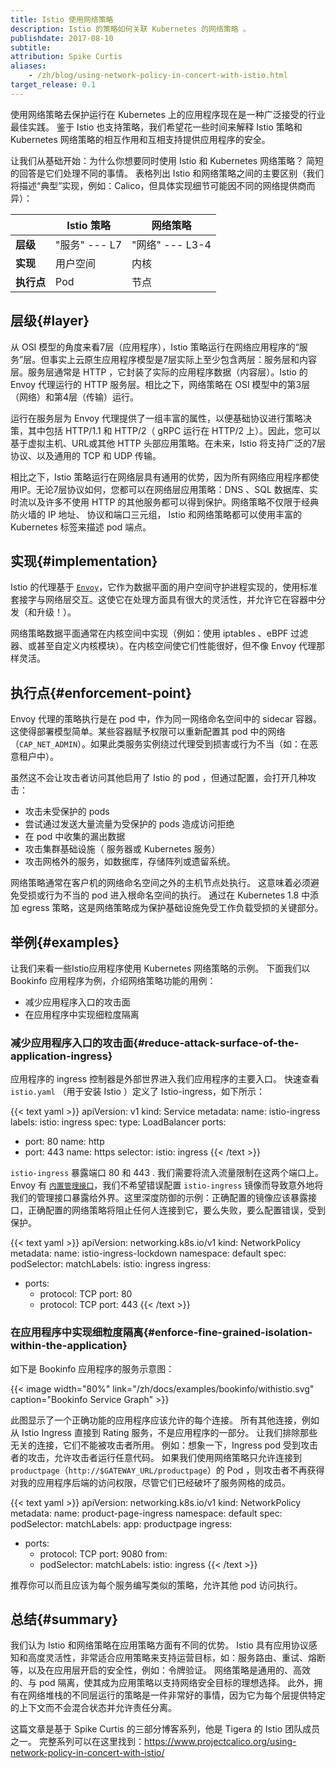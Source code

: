 ```yaml
---
title: Istio 使用网络策略
description: Istio 的策略如何关联 Kubernetes 的网络策略 。
publishdate: 2017-08-10
subtitle:
attribution: Spike Curtis
aliases:
    - /zh/blog/using-network-policy-in-concert-with-istio.html
target_release: 0.1
---
```


使用网络策略去保护运行在 Kubernetes 上的应用程序现在是一种广泛接受的行业最佳实践。 鉴于 Istio 也支持策略，我们希望花一些时间来解释 Istio 策略和 Kubernetes 网络策略的相互作用和互相支持提供应用程序的安全。

让我们从基础开始：为什么你想要同时使用 Istio 和 Kubernetes 网络策略？ 简短的回答是它们处理不同的事情。 表格列出 Istio 和网络策略之间的主要区别（我们将描述“典型”实现，例如：Calico，但具体实现细节可能因不同的网络提供商而异）：

|                      | Istio 策略        |网络策略           |
| -------------------- | ----------------- | ------------------ |
| **层级**              |"服务" --- L7     |"网络" --- L3-4    |
| **实现**              |用户空间          |内核               |
| **执行点**            |Pod               |节点               |

## 层级{#layer}

从 OSI 模型的角度来看7层（应用程序），Istio 策略运行在网络应用程序的“服务”层。但事实上云原生应用程序模型是7层实际上至少包含两层：服务层和内容层。服务层通常是 HTTP ，它封装了实际的应用程序数据（内容层）。Istio 的 Envoy 代理运行的 HTTP 服务层。相比之下，网络策略在 OSI 模型中的第3层（网络）和第4层（传输）运行。

运行在服务层为 Envoy 代理提供了一组丰富的属性，以便基础协议进行策略决策，其中包括 HTTP/1.1 和 HTTP/2（ gRPC 运行在 HTTP/2 上）。因此，您可以基于虚拟主机、URL或其他 HTTP 头部应用策略。在未来，Istio 将支持广泛的7层协议、以及通用的 TCP 和 UDP 传输。

相比之下，Istio 策略运行在网络层具有通用的优势，因为所有网络应用程序都使用IP。无论7层协议如何，您都可以在网络层应用策略：DNS 、SQL 数据库、实时流以及许多不使用 HTTP 的其他服务都可以得到保护。网络策略不仅限于经典防火墙的 IP 地址、 协议和端口三元组， Istio 和网络策略都可以使用丰富的 Kubernetes 标签来描述 pod 端点。

## 实现{#implementation}

Istio 的代理基于 [`Envoy`](https://envoyproxy.github.io/envoy/)，它作为数据平面的用户空间守护进程实现的，使用标准套接字与网络层交互。这使它在处理方面具有很大的灵活性，并允许它在容器中分发（和升级！）。

网络策略数据平面通常在内核空间中实现（例如：使用 iptables 、eBPF 过滤器、或甚至自定义内核模块）。在内核空间使它们性能很好，但不像 Envoy 代理那样灵活。

## 执行点{#enforcement-point}

Envoy 代理的策略执行是在 pod 中，作为同一网络命名空间中的 sidecar 容器。这使得部署模型简单。某些容器赋予权限可以重新配置其 pod 中的网络（`CAP_NET_ADMIN`）。如果此类服务实例绕过代理受到损害或行为不当（如：在恶意租户中）。

虽然这不会让攻击者访问其他启用了 Istio 的 pod ，但通过配置，会打开几种攻击：

- 攻击未受保护的 pods
- 尝试通过发送大量流量为受保护的 pods 造成访问拒绝
- 在 pod 中收集的漏出数据
- 攻击集群基础设施（ 服务器或 Kubernetes 服务）
- 攻击网格外的服务，如数据库，存储阵列或遗留系统。

网络策略通常在客户机的网络命名空间之外的主机节点处执行。 这意味着必须避免受损或行为不当的 pod 进入根命名空间的执行。 通过在 Kubernetes 1.8 中添加 egress 策略，这是网络策略成为保护基础设施免受工作负载受损的关键部分。

## 举例{#examples}

让我们来看一些Istio应用程序使用 Kubernetes 网络策略的示例。 下面我们以 Bookinfo 应用程序为例，介绍网络策略功能的用例：

- 减少应用程序入口的攻击面
- 在应用程序中实现细粒度隔离

### 减少应用程序入口的攻击面{#reduce-attack-surface-of-the-application-ingress}

应用程序的 ingress 控制器是外部世界进入我们应用程序的主要入口。 快速查看 `istio.yaml` （用于安装 Istio ）定义了 Istio-ingress，如下所示：

{{< text yaml >}}
apiVersion: v1
kind: Service
metadata:
  name: istio-ingress
  labels:
    istio: ingress
spec:
  type: LoadBalancer
  ports:
  - port: 80
    name: http
  - port: 443
    name: https
  selector:
    istio: ingress
{{< /text >}}

`istio-ingress` 暴露端口 80 和 443 . 我们需要将流入流量限制在这两个端口上。 Envoy 有 [`内置管理接口`](https://www.envoyproxy.io/docs/envoy/latest/operations/admin.html#operations-admin-interface)，我们不希望错误配置 `istio-ingress` 镜像而导致意外地将我们的管理接口暴露给外界。这里深度防御的示例：正确配置的镜像应该暴露接口，正确配置的网络策略将阻止任何人连接到它，要么失败，要么配置错误，受到保护。

{{< text yaml >}}
apiVersion: networking.k8s.io/v1
kind: NetworkPolicy
metadata:
  name: istio-ingress-lockdown
  namespace: default
spec:
  podSelector:
    matchLabels:
      istio: ingress
  ingress:
  - ports:
    - protocol: TCP
      port: 80
    - protocol: TCP
      port: 443
{{< /text >}}

### 在应用程序中实现细粒度隔离{#enforce-fine-grained-isolation-within-the-application}

如下是 Bookinfo 应用程序的服务示意图：

{{< image width="80%"
    link="/zh/docs/examples/bookinfo/withistio.svg"
    caption="Bookinfo Service Graph"
    >}}

此图显示了一个正确功能的应用程序应该允许的每个连接。 所有其他连接，例如从 Istio Ingress 直接到 Rating 服务，不是应用程序的一部分。 让我们排除那些无关的连接，它们不能被攻击者所用。 例如：想象一下，Ingress pod 受到攻击者的攻击，允许攻击者运行任意代码。 如果我们使用网络策略只允许连接到 `productpage`（`http://$GATEWAY_URL/productpage`）的 Pod ，则攻击者不再获得对我的应用程序后端的访问权限，尽管它们已经破坏了服务网格的成员。

{{< text yaml >}}
apiVersion: networking.k8s.io/v1
kind: NetworkPolicy
metadata:
  name: product-page-ingress
  namespace: default
spec:
  podSelector:
    matchLabels:
      app: productpage
  ingress:
  - ports:
    - protocol: TCP
      port: 9080
    from:
    - podSelector:
        matchLabels:
          istio: ingress
{{< /text >}}

推荐你可以而且应该为每个服务编写类似的策略，允许其他 pod 访问执行。

## 总结{#summary}

我们认为 Istio 和网络策略在应用策略方面有不同的优势。 Istio 具有应用协议感知和高度灵活性，非常适合应用策略来支持运营目标，如：服务路由、重试、熔断等，以及在应用层开启的安全性，例如：令牌验证。 网络策略是通用的、高效的、与 pod 隔离，使其成为应用策略以支持网络安全目标的理想选择。 此外，拥有在网络堆栈的不同层运行的策略是一件非常好的事情，因为它为每个层提供特定的上下文而不会混合状态并允许责任分离。

这篇文章是基于 Spike Curtis 的三部分博客系列，他是 Tigera 的 Istio 团队成员之一。 完整系列可以在这里找到：<https://www.projectcalico.org/using-network-policy-in-concert-with-istio/>
